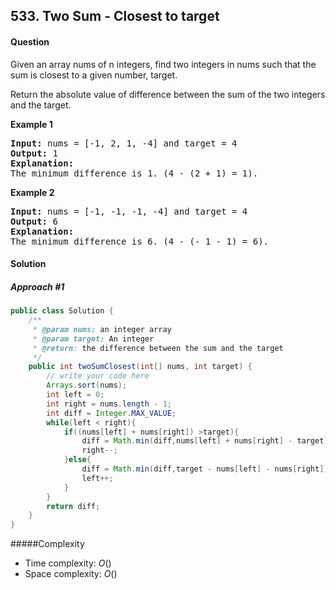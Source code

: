 ## 533. Two Sum - Closest to target
#### Question
Given an array nums of n integers, find two integers in nums such that the sum is closest to a given number, target.

Return the absolute value of difference between the sum of the two integers and the target.

**Example 1**
<pre>
<b>Input:</b> nums = [-1, 2, 1, -4] and target = 4
<b>Output:</b> 1
<b>Explanation:</b>
The minimum difference is 1. (4 - (2 + 1) = 1).
</pre>

**Example 2**
<pre>
<b>Input:</b> nums = [-1, -1, -1, -4] and target = 4
<b>Output:</b> 6
<b>Explanation:</b>
The minimum difference is 6. (4 - (- 1 - 1) = 6).
</pre>

#### Solution
##### Approach #1

```java
public class Solution {
    /**
     * @param nums: an integer array
     * @param target: An integer
     * @return: the difference between the sum and the target
     */
    public int twoSumClosest(int[] nums, int target) {
        // write your code here
        Arrays.sort(nums);
        int left = 0;
        int right = nums.length - 1;
        int diff = Integer.MAX_VALUE;
        while(left < right){
            if((nums[left] + nums[right]) >target){
                diff = Math.min(diff,nums[left] + nums[right] - target);
                right--;
            }else{
                diff = Math.min(diff,target - nums[left] - nums[right]);
                left++;
            }
        }
        return diff;
    }
}
```
#####Complexity

* Time complexity: $O()$
* Space complexity: $O()$